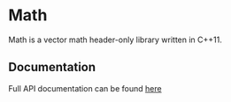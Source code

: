 # Math
Math is a vector math header-only library written in C++11.

## Documentation
Full API documentation can be found [here](kernan.github.io/math)
